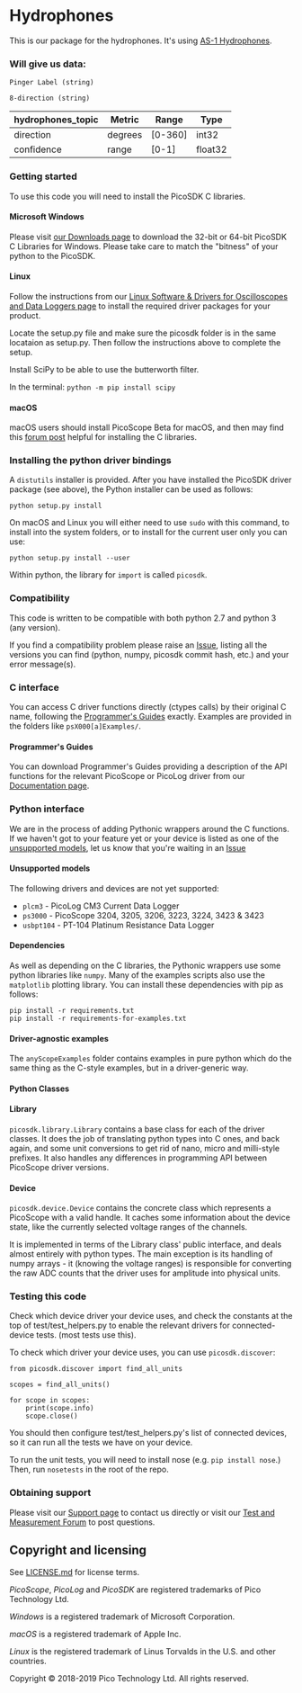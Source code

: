 # Hydrophones
This is our package for the hydrophones. It's using [AS-1 Hydrophones](https://www.aquarianaudio.com/as-1-hydrophone.html).

### Will give us data:

`Pinger Label (string)`

`8-direction (string)`

| hydrophones_topic                 | Metric      | Range       | Type      |
| ----------------------------------| ----------- |-----------  | ----------|
| direction                         | degrees     |[0-360]      | int32     |
| confidence                        | range       |[0-1]        | float32   |

### Getting started

To use this code you will need to install the PicoSDK C libraries.

#### Microsoft Windows

Please visit [our Downloads page](https://www.picotech.com/downloads) to download the 32-bit or 64-bit PicoSDK C Libraries for Windows.
Please take care to match the "bitness" of your python to the PicoSDK.

#### Linux

Follow the instructions from our [Linux Software & Drivers for Oscilloscopes and Data Loggers page](https://www.picotech.com/downloads/linux)
to install the required driver packages for your product.

Locate the setup.py file and make sure the picosdk folder is in the same locataion as setup.py. Then follow the instructions above to complete the setup.

Install SciPy to be able to use the butterworth filter.

In the terminal:
`python -m pip install scipy`

#### macOS

macOS users should install PicoScope Beta for macOS, and then may find this [forum post](https://www.picotech.com/support/topic22221.html) helpful for installing the C
libraries.

### Installing the python driver bindings

A `distutils` installer is provided. After you have installed the PicoSDK
driver package (see above), the Python installer can be used as follows:

    python setup.py install

On macOS and Linux you will either need to use `sudo` with this command, to
install into the system folders, or to install for the current user only you
can use:

    python setup.py install --user

Within python, the library for `import` is called `picosdk`.

### Compatibility

This code is written to be compatible with both python 2.7 and python 3 (any version).

If you find a compatibility problem please raise an [Issue](https://www.picotech.com/tech-support), listing all the versions you can find (python, numpy,
picosdk commit hash, etc.) and your error message(s).

### C interface

You can access C driver functions directly (ctypes calls) by their original C name, following the [Programmer's
Guides](https://github.com/picotech/picosdk-python-wrappers#programmers-guides) exactly. Examples are provided in the folders like `psX000[a]Examples/`.

#### Programmer's Guides

You can download Programmer's Guides providing a description of the API functions for the relevant PicoScope or
PicoLog driver from our [Documentation page](https://www.picotech.com/library/documentation).

### Python interface

We are in the process of adding Pythonic wrappers around the C functions. If we haven't got to your feature yet or your device is listed as one of the [unsupported models](https://github.com/picotech/picosdk-python-wrappers#unsupported-models),
let us know that you're waiting in an [Issue](https://www.picotech.com/tech-support)

#### Unsupported models

The following drivers and devices are not yet supported:

* `plcm3` - PicoLog CM3 Current Data Logger
* `ps3000` - PicoScope 3204, 3205, 3206, 3223, 3224, 3423 & 3423
* `usbpt104` - PT-104 Platinum Resistance Data Logger

#### Dependencies

As well as depending on the C libraries, the Pythonic wrappers use some python libraries like `numpy`. Many of the
examples scripts also use the `matplotlib` plotting library. You can install these dependencies with pip as follows:

    pip install -r requirements.txt
    pip install -r requirements-for-examples.txt

#### Driver-agnostic examples

The `anyScopeExamples` folder contains examples in pure python which do the same thing as the C-style examples, but
in a driver-generic way.

#### Python Classes

#### Library

`picosdk.library.Library` contains a base class for each of the driver classes. It does the job of translating python
types into C ones, and back again, and some unit conversions to get rid of nano, micro and milli-style prefixes. It also
handles any differences in programming API between PicoScope driver versions.

#### Device

`picosdk.device.Device` contains the concrete class which represents a PicoScope with a valid handle. It caches some
information about the device state, like the currently selected voltage ranges of the channels.

It is implemented in terms of the Library class' public interface, and deals almost entirely with python types. The
main exception is its handling of numpy arrays - it (knowing the voltage ranges) is responsible for converting the raw
ADC counts that the driver uses for amplitude into physical units.

### Testing this code

Check which device driver your device uses, and check the constants at the top of test/test_helpers.py to enable the
relevant drivers for connected-device tests. (most tests use this).

To check which driver your device uses, you can use `picosdk.discover`:

    from picosdk.discover import find_all_units

    scopes = find_all_units()

    for scope in scopes:
        print(scope.info)
        scope.close()

You should then configure test/test_helpers.py's list of connected devices, so it can run all the tests we have
on your device.

To run the unit tests, you will need to install nose (e.g. `pip install nose`.) Then, run `nosetests` in the root of
the repo.

### Obtaining support

Please visit our [Support page](https://www.picotech.com/tech-support) to contact us directly or visit our [Test and Measurement Forum](https://www.picotech.com/support/forum17.html) to post questions.

## Copyright and licensing

See [LICENSE.md](LICENSE.md) for license terms.

*PicoScope*, *PicoLog* and *PicoSDK* are registered trademarks of Pico Technology Ltd.

*Windows* is a registered trademark of Microsoft Corporation.

*macOS* is a registered trademark of Apple Inc.

*Linux* is the registered trademark of Linus Torvalds in the U.S. and other countries.

Copyright © 2018-2019 Pico Technology Ltd. All rights reserved.
